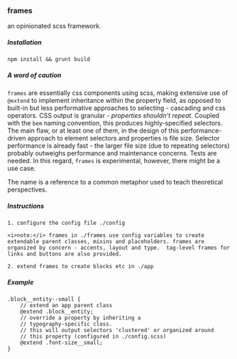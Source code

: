 ### frames 

an opinionated scss framework.

##### Installation

`npm install && grunt build`


##### A word of caution

`frames` are essentially css components using scss, making extensive use of `@extend` to implement inheritance within the property field, as opposed to built-in but less performative approaches to selecting - cascading and css operators.  CSS output is granular - *properties shouldn't repeat*.  Coupled with the `bem` naming convention, this produces highly-specified selectors.  The main flaw, or at least one of them, in the design of this performance-driven approach to element selectors and properties is file size.  Selector performance is already fast - the larger file size (due to repeating selectors) probably outweighs performance and maintenance concerns.  Tests are needed.  In this regard, `frames` is experimental, however, there might be a use case. 

The name is a reference to a common metaphor used to teach theoretical perspectives.

##### Instructions

```
1. configure the config file ./config

<i>note:</i> frames in ./frames use config variables to create extendable parent classes, mixins and placeholders. frames are organized by concern - accents, layout and type.  tag-level frames for links and buttons are also provided. 

2. extend frames to create blocks etc in ./app 
```

##### Example

```
.block__entity--small {
	// extend an app parent class
	@extend .block__entity;
	// override a property by inheriting a 
	// typography-specific class.
	// this will output selectors 'clustered' or organized around
	// this property (configured in ./config.scss)
	@extend .font-size__small;
}
```
